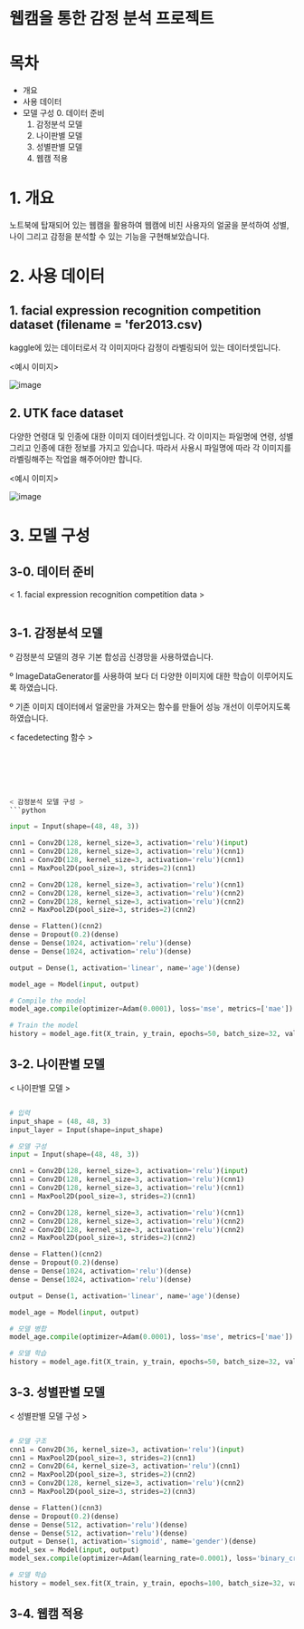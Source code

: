 # 웹캠을 통한 감정 분석 프로젝트

# 목차
- 개요
- 사용 데이터
- 모델 구성
  0. 데이터 준비
  1. 감정분석 모델
  2. 나이판별 모델
  3. 성별판별 모델
  4. 웹캠 적용

# 1. 개요
노트북에 탑재되어 있는 웹캠을 활용하여 웹캠에 비친 사용자의 얼굴을 분석하여 성별, 나이 그리고 감정을 분석할 수 있는 기능을 구현해보았습니다.

# 2. 사용 데이터
## 1. facial expression recognition competition dataset (filename = 'fer2013.csv)
   kaggle에 있는 데이터로서 각 이미지마다 감정이 라벨링되어 있는 데이터셋입니다.
   
<예시 이미지>

![image](https://github.com/Yoon-Hee-Jae/cnn-deeplearning/assets/140389762/57dc3371-fc1f-4237-8db4-9f041275d860)


## 2. UTK face dataset
   다양한 연령대 및 인종에 대한 이미지 데이터셋입니다. 
   각 이미지는 파일명에 연령, 성별 그리고 인종에 대한 정보를 가지고 있습니다.
   따라서 사용시 파일명에 따라 각 이미지를 라벨링해주는 작업을 해주어야만 합니다.

<예시 이미지>

![image](https://github.com/Yoon-Hee-Jae/cnn-deeplearning/assets/140389762/5911c62b-91f4-4a3e-9682-8787ddc8ad25)


# 3. 모델 구성

## 3-0. 데이터 준비

< 1. facial expression recognition competition data >

```python

```


## 3-1. 감정분석 모델

º 감정분석 모델의 경우 기본 합성곱 신경망을 사용하였습니다.

º ImageDataGenerator를 사용하여 보다 더 다양한 이미지에 대한 학습이 이루어지도록 하였습니다.

º 기존 이미지 데이터에서 얼굴만을 가져오는 함수를 만들어 성능 개선이 이루어지도록 하였습니다.

< facedetecting 함수 >

```python






< 감정분석 모델 구성 > 
```python

input = Input(shape=(48, 48, 3))

cnn1 = Conv2D(128, kernel_size=3, activation='relu')(input)
cnn1 = Conv2D(128, kernel_size=3, activation='relu')(cnn1)
cnn1 = Conv2D(128, kernel_size=3, activation='relu')(cnn1)
cnn1 = MaxPool2D(pool_size=3, strides=2)(cnn1)

cnn2 = Conv2D(128, kernel_size=3, activation='relu')(cnn1)
cnn2 = Conv2D(128, kernel_size=3, activation='relu')(cnn2)
cnn2 = Conv2D(128, kernel_size=3, activation='relu')(cnn2)
cnn2 = MaxPool2D(pool_size=3, strides=2)(cnn2)

dense = Flatten()(cnn2)
dense = Dropout(0.2)(dense)
dense = Dense(1024, activation='relu')(dense)
dense = Dense(1024, activation='relu')(dense)

output = Dense(1, activation='linear', name='age')(dense)

model_age = Model(input, output)

# Compile the model
model_age.compile(optimizer=Adam(0.0001), loss='mse', metrics=['mae'])

# Train the model
history = model_age.fit(X_train, y_train, epochs=50, batch_size=32, validation_data=(X_test, y_test))

```


## 3-2. 나이판별 모델

< 나이판별 모델 >

```python

# 입력
input_shape = (48, 48, 3)
input_layer = Input(shape=input_shape)

# 모델 구성
input = Input(shape=(48, 48, 3))

cnn1 = Conv2D(128, kernel_size=3, activation='relu')(input)
cnn1 = Conv2D(128, kernel_size=3, activation='relu')(cnn1)
cnn1 = Conv2D(128, kernel_size=3, activation='relu')(cnn1)
cnn1 = MaxPool2D(pool_size=3, strides=2)(cnn1)

cnn2 = Conv2D(128, kernel_size=3, activation='relu')(cnn1)
cnn2 = Conv2D(128, kernel_size=3, activation='relu')(cnn2)
cnn2 = Conv2D(128, kernel_size=3, activation='relu')(cnn2)
cnn2 = MaxPool2D(pool_size=3, strides=2)(cnn2)

dense = Flatten()(cnn2)
dense = Dropout(0.2)(dense)
dense = Dense(1024, activation='relu')(dense)
dense = Dense(1024, activation='relu')(dense)

output = Dense(1, activation='linear', name='age')(dense)

model_age = Model(input, output)

# 모델 병합
model_age.compile(optimizer=Adam(0.0001), loss='mse', metrics=['mae'])

# 모델 학습
history = model_age.fit(X_train, y_train, epochs=50, batch_size=32, validation_data=(X_test, y_test))

```

## 3-3. 성별판별 모델

< 성별판별 모델 구성 > 

```python

# 모델 구조
cnn1 = Conv2D(36, kernel_size=3, activation='relu')(input)
cnn1 = MaxPool2D(pool_size=3, strides=2)(cnn1)
cnn2 = Conv2D(64, kernel_size=3, activation='relu')(cnn1)
cnn2 = MaxPool2D(pool_size=3, strides=2)(cnn2)
cnn3 = Conv2D(128, kernel_size=3, activation='relu')(cnn2)
cnn3 = MaxPool2D(pool_size=3, strides=2)(cnn3)

dense = Flatten()(cnn3)
dense = Dropout(0.2)(dense)
dense = Dense(512, activation='relu')(dense)
dense = Dense(512, activation='relu')(dense)
output = Dense(1, activation='sigmoid', name='gender')(dense)
model_sex = Model(input, output)
model_sex.compile(optimizer=Adam(learning_rate=0.0001), loss='binary_crossentropy', metrics=['accuracy'])

# 모델 학습
history = model_sex.fit(X_train, y_train, epochs=100, batch_size=32, validation_data=(X_test, y_test))

```

## 3-4. 웹캠 적용
